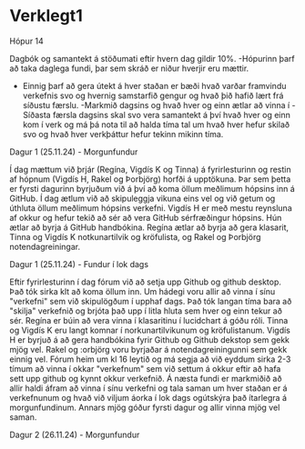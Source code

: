# Verklegt1
 Hópur 14

Dagbók og samantekt á stöðumati eftir hvern dag gildir 10%.
-Hópurinn þarf að taka daglega fundi, þar sem skráð er niður hverjir eru mættir.
- Einnig þarf að gera útekt á hver staðan er bæði hvað varðar framvindu verkefnis svo og hvernig samstarfið gengur og hvað þið hafið lært frá síðustu færslu. 
-Markmið dagsins og hvað hver og einn ætlar að vinna í 
-Síðasta færsla dagsins skal svo vera samantekt á því hvað hver og einn kom í verk og má þá nota til að halda tíma tal um hvað hver hefur skilað svo og hvað hver verkþáttur hefur tekinn mikinn tíma.

Dagur 1 (25.11.24) - Morgunfundur

Í dag mættum við þrjár (Regína, Vigdís K og Tinna) á fyrirlesturinn og restin af hópnum (Vigdís H, Rakel og Þorbjörg) horfði á upptökuna. Þar sem þetta er fyrsti dagurinn byrjuðum við á því að koma öllum meðlimum hópsins inn á GitHub. Í dag ætlum við að skipuleggja vikuna eins vel og við getum og úthluta öllum meðlimum hópsins verkefni. Vigdís H er með mestu reynsluna af okkur og hefur tekið að sér að vera GitHub sérfræðingur hópsins. Hún ætlar að byrja á GitHub handbókina. Regína ætlar að byrja að gera klasarit, Tinna og Vigdís K notkunartilvik og kröfulista, og Rakel og Þorbjörg notendagreiningar.


 Dagur 1 (25.11.24) - Fundur í lok dags

Eftir fyrirlesturinn í dag fórum við að setja upp Github og github desktop. Það tók sirka klt að koma öllum inn.
Um hádegi voru allir að vinna í sínu "verkefni" sem við skipulögðum í upphaf dags.
Það tók langan tíma bara að "skilja" verkefnið og brjóta það upp í litla hluta sem hver og einn tekur að sér.
Regína er búin að vera vinna í klasaritinu í lucidchart á góðu róli.
Tinna og Vigdís K eru langt komnar í norkunartilvikunum og kröfulistanum.
Vigdís H er byrjuð á að gera handbókina fyrir Github og Github dekstop sem gekk mjög vel.
Rakel og :orbjörg voru byrjaðar á notendagreiningunni sem gekk einnig vel.
Fórum heim um kl 16 leytið og má segja að við eyddum sirka 2-3 tímum að vinna í okkar "verkefnum" sem við settum á okkur eftir að hafa sett upp github og kynnt okkur verkefnið. Á næsta fundi er markmiðið að allir haldi áfram að vinna í sínu verkefni og tala saman um hver staðan er á verkefnunum og hvað við viljum áorka í lok dags ogútskýra það ítarlegra á morgunfundinum. Annars mjög góður fyrsti dagur og allir vinna mjög vel saman.


Dagur 2 (26.11.24) - Morgunfundur
